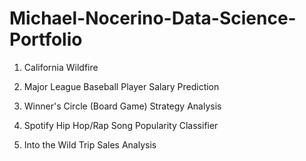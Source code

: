 # Michael-Nocerino-Data-Science-Portfolio

1. California Wildfire 



2. Major League Baseball Player Salary Prediction




3. Winner's Circle (Board Game) Strategy Analysis



4. Spotify Hip Hop/Rap Song Popularity Classifier



5. Into the Wild Trip Sales Analysis
